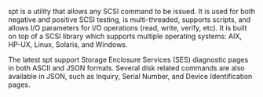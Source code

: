 spt is a utility that allows any SCSI command to be issued. It is used for both
negative and positive SCSI testing, is multi-threaded, supports scripts, and allows
I/O parameters for I/O operations (read, write, verify, etc). It is built on top
of a SCSI library which supports multiple operating systems: AIX, HP-UX, Linux,
Solaris, and Windows.

The latest spt support Storage Enclosure Services (SES) diagnostic pages in both
ASCII and JSON formats. Several disk related commands are also available in JSON,
such as Inquiry, Serial Number, and Device Identification pages.
